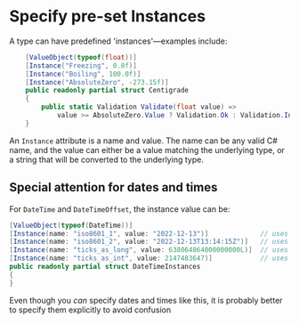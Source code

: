 # Specify pre-set Instances

A type can have predefined 'instances'—examples include:

```c#
    [ValueObject(typeof(float))]
    [Instance("Freezing", 0.0f)]
    [Instance("Boiling", 100.0f)]
    [Instance("AbsoluteZero", -273.15f)]
    public readonly partial struct Centigrade
    {
        public static Validation Validate(float value) =>
            value >= AbsoluteZero.Value ? Validation.Ok : Validation.Invalid("Cannot be colder than absolute zero");
    }
```

An `Instance` attribute is a name and value. The name can be any valid C# name, and the value can either be a value 
matching the underlying type, or a string that will be converted to the underlying type.

## Special attention for dates and times

For `DateTime` and `DateTimeOffset`, the instance value can be:

```c#
[ValueObject(typeof(DateTime))]
[Instance(name: "iso8601_1", value: "2022-12-13")]             // uses `.Parse` using `RoundTripKind` - will be a local date
[Instance(name: "iso8601_2", value: "2022-12-13T13:14:15Z")]   // uses `.Parse` using `RoundTripKind`
[Instance(name: "ticks_as_long", value: 638064864000000000L)]  // uses ticks as UTC
[Instance(name: "ticks_as_int", value: 2147483647)]            // uses ticks as UTC
public readonly partial struct DateTimeInstances
{
}
```

Even though you _can_ specify dates and times like this, it is probably better to specify them explicitly to avoid confusion
